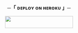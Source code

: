 <h3 align="center">
    ─「 ᴅᴇᴩʟᴏʏ ᴏɴ ʜᴇʀᴏᴋᴜ 」─
</h3>


<p align="center"><a href="https://dashboard.heroku.com/new?template=https://github.com/cutexboy/MY-FRIEND-"> <img src="https://www.herokucdn.com/deploy/button.svg" width="220" height="38.45"/></a></p>
